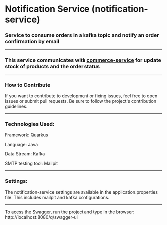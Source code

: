 # Notification Service (notification-service)

### Service to consume orders in a kafka topic and notify an order confirmation by email

----

### This service communicates with [commerce-service](https://github.com/AlbertoFerreiraMaiaNeto/commerce-service) for update stock of products and the order status

----

### How to Contribute
If you want to contribute to development or fixing issues, feel free to open issues or submit pull requests. Be sure to follow the project's contribution guidelines.

-----
### Technologies Used:

Framework: Quarkus

Language: Java

Data Stream: Kafka

SMTP testing tool: Mailpit

-----

### Settings:
The notification-service settings are available in the application.properties file.
This includes mailpit and kafka configurations.

-----
To acess the Swagger, run the project and type in the browser: http://localhost:8080/q/swagger-ui


